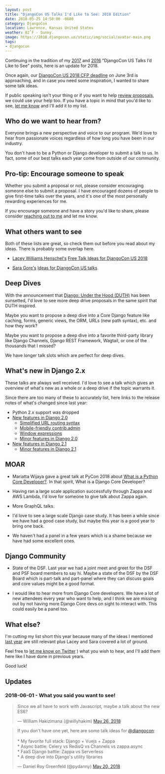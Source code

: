 ```yaml
---
layout: post
title: "DjangoCon US Talks I'd Like to See: 2018 Edition"
date: 2018-05-25 14:50:00 -0600
category: DjangoCon
location: Lawrence, Kansas United States
weather: 82˚F - Sunny.
image: https://2018.djangocon.us/static/img/social/avatar-main.png
tags:
- djangocon
---
```


Continuing in the tradition of my [2017](https://jefftriplett.com/2017/django-talks-id-like-to-see/) and [2016](https://jefftriplett.com/2016/djangocon-us-talks-id-like-to-see/) "DjangoCon US Talks I’d Like to See" posts, here is an update for 2018.

Once again, our [DjangoCon US 2018 CFP deadline](https://2018.djangocon.us/news/cfp-open/) on June 3rd is approaching, and in case you need some inspiration, I wanted to share some talk ideas.

If public speaking isn't your thing or if you want to help [review proposals](https://2018.djangocon.us/news/call-for-reviewers/), we could use your help too. 
If you have a topic in mind that you'd like to see, [let me know](https://twitter.com/webology) and I'll add it to my list. 


## Who do we want to hear from?

Everyone brings a new perspective and voice to our program. 
We'd love to hear from passionate voices regardless of how long you have been in our industry. 

You don't have to be a Python or Django developer to submit a talk to us. 
In fact, some of our best talks each year come from outside of our community. 


## Pro-tip: Encourage someone to speak

Whether you submit a proposal or not, please consider encouraging someone else to submit a proposal. 
I have encouraged dozens of people to give first-time talks over the years, and it's one of the most personally rewarding experiences for me. 

If you encourage someone and have a story you'd like to share, please consider [reaching out to me](https://twitter.com/webology) and let me know. 


## What others want to see

Both of these lists are great, so check them out before you read about my ideas. 
There is probably some overlap here.

- [Lacey Williams Henschel's](https://twitter.com/laceynwilliams) [Free Talk Ideas for DjangoCon US 2018](https://www.laceyhenschel.com/blog/2018/4/19/2018-djangocon-us-talks-id-like-to-see)

- [Sara Gore's](https://twitter.com/saradgore) [Ideas for DjangoCon US talks](https://gist.github.com/SaraDGore/3b998f94681c7f569491fd781dd59d98)


## Deep Dives

With the announcement that [Django: Under the Hood (DUTH)](https://www.djangounderthehood.com/blog/article/2018-02-27-letting-go/#blogcontent) has been sunsetted, I'd love to see more deep drive proposals in the same spirit that DUTH inspired. 

Maybe you want to propose a deep dive into a Core Django feature like caching, forms, generic views, the ORM, URLs (new path syntax), etc. and how they work? 

Maybe you want to propose a deep dive into a favorite third-party library like Django Channels, Django REST Framework, Wagtail, or one of the thousands that I missed? 

We have longer talk slots which are perfect for deep dives. 

## What's new in Django 2.x

These talks are always well received. 
I'd love to see a talk which gives an overview of what's new as a whole or a deep drive if the topic warrants it. 

Since there are too many of these to accurately list, here links to the release notes of what's changed since last year:

- Python 2.x support was dropped
- [New features in Django 2.0](https://docs.djangoproject.com/en/dev/releases/2.0/#what-s-new-in-django-2-0)
    - [Simplified URL routing syntax](https://docs.djangoproject.com/en/dev/releases/2.0/#simplified-url-routing-syntax)
    - [Mobile-friendly contrib.admin](https://docs.djangoproject.com/en/dev/releases/2.0/#mobile-friendly-contrib-admin)
    - [Window expressions](https://docs.djangoproject.com/en/dev/releases/2.0/#window-expressions)
    - [Minor features in Django 2.0](https://docs.djangoproject.com/en/dev/releases/2.0/#minor-features)
- [New features in Django 2.1](https://docs.djangoproject.com/en/dev/releases/2.1/)
    - [Minor features in Django 2.1](https://docs.djangoproject.com/en/dev/releases/2.1/#minor-features)

## MOAR

- Mariatta Wijaya gave a great talk at PyCon 2018 about [What is a Python Core Developer?](https://www.youtube.com/watch?v=hhj7eb6TrtI&t=187s). 
  In that spirit, What is a Django Core Developer? 

- Having ran a large scale application successfully through Zappa and AWS Lambda, I'd love for someone to give talk about Zappa again.

- More GraphQL talks.

- I'd love to see a large scale Django case study.
  It has been a while since we have had a good case study, but maybe this year is a good year to bring one back.

- We haven't had a panel in a few years which is a shame because we have had some excellent ones.


## Django Community

- State of the DSF. 
  Last year we had a joint meet and greet for the DSF and PSF board members to say hi. 
  Maybe a state of the DSF by the DSF Board which is part-talk and part-panel where they can discuss goals and core values might be a good format.

- I would like to hear more from Django Core developers. 
  We have a lot of new attendees every year who want to help, and I think we are missing out by not having more Django Core devs on sight to interact with. 
  This could easily be a panel too. 

## What else?

I'm cutting my list short this year because many of the ideas I mentioned [last year](https://jefftriplett.com/2017/django-talks-id-like-to-see/) are still relevant plus Lacey and Sara covered a lot of ground. 

Feel free to [let me know on Twitter](https://twitter.com/webology) ) what you wish to hear, and I'll add them here like I have done in previous years.

Good luck!

## Updates

### 2018-06-01 - What you said you want to see!

<blockquote class="twitter-tweet" data-conversation="none" data-lang="en"><p lang="en" dir="ltr">Since we all have to work with Javascript, maybe a talk about the new ES6?</p>&mdash; William Hakizimana (@willyhakim) <a href="https://twitter.com/willyhakim/status/1000232471668166656?ref_src=twsrc%5Etfw">May 26, 2018</a></blockquote>
<script async src="https://platform.twitter.com/widgets.js" charset="utf-8"></script>

<blockquote class="twitter-tweet" data-lang="en"><p lang="en" dir="ltr">If you don&#39;t have one yet, here are some talk ideas for <a href="https://twitter.com/djangocon?ref_src=twsrc%5Etfw">@djangocon</a>:<br><br>* My favorite full stack: Django + Vuejs + Zappa<br>* Async battle: Celery vs RedisQ vs Channels vs zappa.async<br>* FaaS Django battle: Zappa vs Serverless<br>* A deep dive into Django&#39;s utility libraries</p>&mdash; Daniel Roy Greenfeld (@pydanny) <a href="https://twitter.com/pydanny/status/998234809141936129?ref_src=twsrc%5Etfw">May 20, 2018</a></blockquote>
<script async src="https://platform.twitter.com/widgets.js" charset="utf-8"></script>
